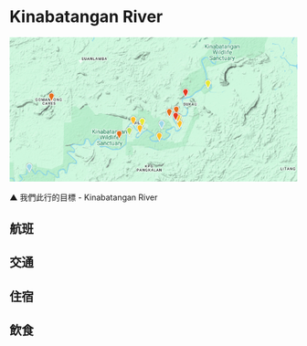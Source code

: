 # Kinabatangan River

![kinabatangan](./kinabatangan/kinabatangan.png)

▲ 我們此行的目標 - Kinabatangan River

## 航班

## 交通

## 住宿

## 飲食
